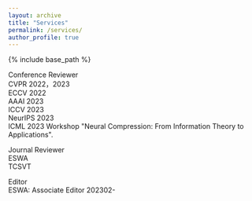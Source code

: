 ```yaml
---
layout: archive
title: "Services"
permalink: /services/
author_profile: true
---
```


{% include base_path %}

Conference Reviewer  
CVPR 2022，2023  
ECCV 2022  
AAAI 2023  
ICCV 2023  
NeurIPS 2023  
ICML 2023 Workshop "Neural Compression: From Information Theory to Applications".

Journal Reviewer  
ESWA  
TCSVT  

Editor  
ESWA: Associate Editor 202302-
